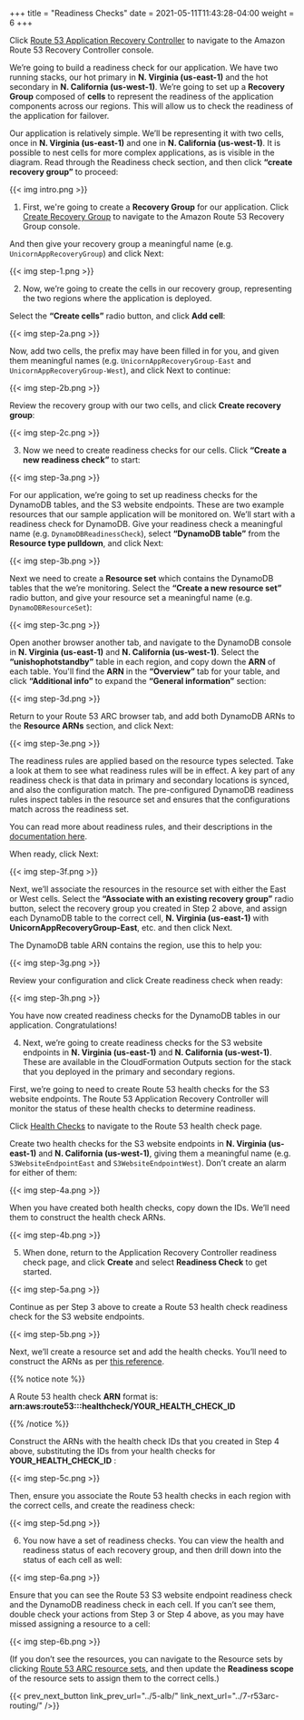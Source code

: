 +++
title = "Readiness Checks"
date =  2021-05-11T11:43:28-04:00
weight = 6
+++

Click [Route 53 Application Recovery Controller](https://us-west-2.console.aws.amazon.com/route53recovery/home#/readiness/home) to navigate to the Amazon Route 53 Recovery Controller console.

We’re going to build a readiness check for our application. We have two running stacks, our hot primary in **N. Virginia (us-east-1)** and the hot secondary in **N. California (us-west-1)**.  We’re going to set up a **Recovery Group** composed of **cells** to represent the readiness of the application components across our regions. This will allow us to check the readiness of the application for failover.

Our application is relatively simple. We’ll be representing it with two cells, once in **N. Virginia (us-east-1)** and one in **N. California (us-west-1)**. It is possible to nest cells for more complex applications, as is visible in the diagram. Read through the Readiness check section, and then click **“create recovery group”** to proceed:

{{< img intro.png >}}

1. First, we're going to create a **Recovery Group** for our application. Click [Create Recovery Group](https://us-west-2.console.aws.amazon.com/route53recovery/home#/readiness/create-recovery-group) to navigate to the Amazon Route 53 Recovery Group console.  

And then give your recovery group a meaningful name (e.g. `UnicornAppRecoveryGroup`) and click Next:

{{< img step-1.png >}}

2. Now, we’re going to create the cells in our recovery group, representing the two regions where the application is deployed.

Select the **“Create cells”** radio button, and click **Add cell**:

{{< img step-2a.png >}}

Now, add two cells, the prefix may have been filled in for you, and given them meaningful names (e.g. `UnicornAppRecoveryGroup-East` and `UnicornAppRecoveryGroup-West`), and click Next to continue:

{{< img step-2b.png >}}

Review the recovery group with our two cells, and click **Create recovery group**:

{{< img step-2c.png >}}

3. Now we need to create readiness checks for our cells. Click **“Create a new readiness check”** to start:

{{< img step-3a.png >}}

For our application, we’re going to set up readiness checks for the DynamoDB tables, and the S3 website endpoints. These are two example resources that our sample application will be monitored on. We’ll start with a readiness check for DynamoDB. Give your readiness check a meaningful name (e.g. `DynamoDBReadinessCheck`), select **“DynamoDB table”** from the **Resource type pulldown**, and click Next:

{{< img step-3b.png >}}

Next we need to create a **Resource set** which contains the DynamoDB tables that the we’re monitoring. Select the **“Create a new resource set”** radio button, and give your resource set a meaningful name (e.g. `DynamoDBResourceSet`):

{{< img step-3c.png >}}

Open another browser another tab, and navigate to the DynamoDB console in **N. Virginia (us-east-1)** and **N. California (us-west-1)**. Select the **“unishophotstandby”** table in each region, and copy down the **ARN** of each table. You'll find the **ARN** in the **“Overview”** tab for your table, and click **“Additional info”** to expand the **“General information”** section:

{{< img step-3d.png >}}

Return to your Route 53 ARC browser tab, and add both DynamoDB ARNs to the **Resource ARNs** section, and click Next:

{{< img step-3e.png >}}

The readiness rules are applied based on the resource types selected. Take a look at them to see what readiness rules will be in effect. A key part of any readiness check is that data in primary and secondary locations is synced, and also the configuration match. The pre-configured DynamoDB readiness rules inspect tables in the resource set and ensures that the configurations match across the readiness set. 

You can read more about readiness rules, and their descriptions in the [documentation here](https://docs.aws.amazon.com/r53recovery/latest/dg/recovery-readiness.rules-resources.html).

When ready, click Next:

{{< img step-3f.png >}}

Next, we’ll associate the resources in the resource set with either the East or West cells. Select the **“Associate with an existing recovery group”** radio button, select the recovery group you created in Step 2 above, and assign each DynamoDB table to the correct cell, **N. Virginia (us-east-1)** with **UnicornAppRecoveryGroup-East**, etc. and then click Next. 

The DynamoDB table ARN contains the region, use this to help you:

{{< img step-3g.png >}}

Review your configuration and click Create readiness check when ready:

{{< img step-3h.png >}}

You have now created readiness checks for the DynamoDB tables in our application. Congratulations!

4. Next, we’re going to create readiness checks for the S3 website endpoints in **N. Virginia (us-east-1)** and **N. California (us-west-1)**. These are available in the CloudFormation Outputs section for the stack that you deployed in the primary and secondary regions. 

First, we’re going to need to create Route 53 health checks for the S3 website endpoints. The Route 53 Application Recovery Controller will monitor the status of these health checks to determine readiness.

Click [Health Checks](https://us-east-1.console.aws.amazon.com/route53/healthchecks/home#/create) to navigate to the Route 53 health check page. 

Create two health checks for the S3 website endpoints in **N. Virginia (us-east-1)** and **N. California (us-west-1)**, giving them a meaningful name (e.g. `S3WebsiteEndpointEast` and `S3WebsiteEndpointWest`). Don’t create an alarm for either of them:

{{< img step-4a.png >}}

When you have created both health checks, copy down the IDs. We’ll need them to construct the health check ARNs.

{{< img step-4b.png >}}

5. When done, return to the Application Recovery Controller readiness check page, and click **Create** and select **Readiness Check** to get started.

{{< img step-5a.png >}}

Continue as per Step 3 above to create a Route 53 health check readiness check for the S3 website endpoints. 

{{< img step-5b.png >}}

Next, we’ll create a resource set and add the health checks. You’ll need to construct the ARNs as per [this reference](https://docs.aws.amazon.com/r53recovery/latest/dg/recovery-readiness.resource-types-arns.html).

{{% notice note %}}

A Route 53 health check **ARN** format is: **arn:aws:route53:::healthcheck/YOUR_HEALTH_CHECK_ID**

{{% /notice %}}


Construct the ARNs with the health check IDs that you created in Step 4 above, substituting the IDs from your health checks for **YOUR_HEALTH_CHECK_ID** :


{{< img step-5c.png >}}

Then, ensure you associate the Route 53 health checks in each region with the correct cells, and create the readiness check:

{{< img step-5d.png >}}

6. You now have a set of readiness checks. You can view the health and readiness status of each recovery group, and then drill down into the status of each cell as well:

{{< img step-6a.png >}}

Ensure that you can see the Route 53 S3 website endpoint readiness check and the DynamoDB readiness check in each cell. If you can’t see them, double check your actions from Step 3 or Step 4 above, as you may have missed assigning a resource to a cell:

{{< img step-6b.png >}}

(If you don’t see the resources, you can navigate to the Resource sets by clicking [Route 53 ARC resource sets](https://us-west-2.console.aws.amazon.com/route53recovery/home#/readiness/resource-sets), and then update the **Readiness scope** of the resource sets to assign them to the correct cells.) 



{{< prev_next_button link_prev_url="../5-alb/" link_next_url="../7-r53arc-routing/" />}}

